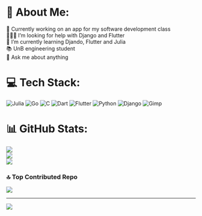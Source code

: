 # 💫 About Me:
🚓 Currently working on an app for my software development class<br>🧑‍🤝‍🧑 I’m looking for help with Django and Flutter<br>🌱 I’m currently learning Djando, Flutter and Julia<br>📚 UnB engineering student<br>💬 Ask me about anything


# 💻 Tech Stack:
![Julia](https://img.shields.io/badge/-Julia-9558B2?style=flat&logo=julia&logoColor=white) ![Go](https://img.shields.io/badge/go-%2300ADD8.svg?style=flat&logo=go&logoColor=white) ![C](https://img.shields.io/badge/c-%2300599C.svg?style=flat&logo=c&logoColor=white) ![Dart](https://img.shields.io/badge/dart-%230175C2.svg?style=flat&logo=dart&logoColor=white) ![Flutter](https://img.shields.io/badge/Flutter-%2302569B.svg?style=flat&logo=Flutter&logoColor=white) ![Python](https://img.shields.io/badge/python-3670A0?style=flat&logo=python&logoColor=ffdd54) ![Django](https://img.shields.io/badge/django-%23092E20.svg?style=flat&logo=django&logoColor=white) ![Gimp](https://img.shields.io/badge/Gimp-657D8B?style=flat&logo=gimp&logoColor=FFFFFF)
# 📊 GitHub Stats:
![](https://github-readme-stats.vercel.app/api?username=EduLboM&theme=github_dark&hide_border=false&include_all_commits=false&count_private=false)<br/>
![](https://github-readme-streak-stats.herokuapp.com/?user=EduLboM&theme=github_dark&hide_border=false)<br/>
![](https://github-readme-stats.vercel.app/api/top-langs/?username=EduLboM&theme=github_dark&hide_border=false&include_all_commits=false&count_private=false&layout=compact)

### 🔝 Top Contributed Repo
![](https://github-contributor-stats.vercel.app/api?username=EduLboM&limit=5&theme=github_dark&combine_all_yearly_contributions=true)

---
[![](https://visitcount.itsvg.in/api?id=EduLboM&icon=0&color=12)](https://visitcount.itsvg.in)

<!-- Proudly created with GPRM ( https://gprm.itsvg.in ) -->
